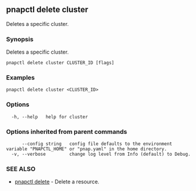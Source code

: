## pnapctl delete cluster

Deletes a specific cluster.

### Synopsis

Deletes a specific cluster.

```
pnapctl delete cluster CLUSTER_ID [flags]
```

### Examples

```
pnapctl delete cluster <CLUSTER_ID>
```

### Options

```
  -h, --help   help for cluster
```

### Options inherited from parent commands

```
      --config string   config file defaults to the environment variable "PNAPCTL_HOME" or "pnap.yaml" in the home directory.
  -v, --verbose         change log level from Info (default) to Debug.
```

### SEE ALSO

* [pnapctl delete](pnapctl_delete.md)	 - Delete a resource.

